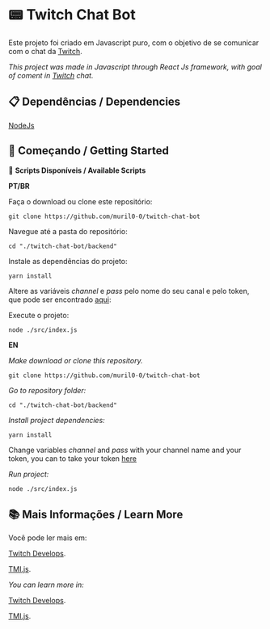 # 📟 Twitch Chat Bot 

Este projeto foi criado em Javascript puro, com o objetivo de se comunicar com o chat da [Twitch](https://www.twitch.tv/).

_This project was made in Javascript through React Js framework, with goal of coment in [Twitch](https://www.twitch.tv/) chat._


## 📋 Dependências / Dependencies

[NodeJs](https://nodejs.org/en/)


## 🚩 Começando / Getting Started

📜 __Scripts Disponíveis / Available Scripts__ 

__PT/BR__


Faça o download ou clone este repositório:

`git clone https://github.com/muril0-0/twitch-chat-bot`


Navegue até a pasta do repositório:

`cd "./twitch-chat-bot/backend"`


Instale as dependências do projeto:

`yarn install`


Altere as variáveis _channel_ e _pass_ pelo nome do seu canal e pelo token, que pode ser encontrado [aqui](https://twitchapps.com/tmi/):


Execute o projeto:

`node ./src/index.js`



__EN__


_Make download or clone this repository._

`git clone https://github.com/muril0-0/twitch-chat-bot`


_Go to repository folder:_

`cd "./twitch-chat-bot/backend"`


_Install project dependencies:_

`yarn install`


Change variables _channel_ and _pass_ with your channel name and your token, you can to take your token [here](https://twitchapps.com/tmi/)


_Run project:_

`node ./src/index.js`



## 📚 Mais Informações / Learn More

Você pode ler mais em:

[Twitch Develops](https://dev.twitch.tv/docs/irc).

[TMI.js](https://github.com/tmijs/tmi.js).


_You can learn more in:_

[Twitch Develops](https://dev.twitch.tv/docs/irc).

[TMI.js](https://github.com/tmijs/tmi.js).


